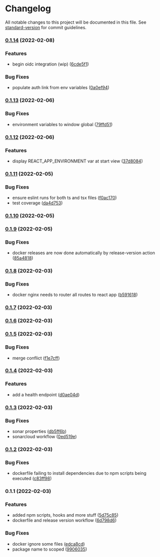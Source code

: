 # Changelog

All notable changes to this project will be documented in this file. See [standard-version](https://github.com/conventional-changelog/standard-version) for commit guidelines.

### [0.1.14](https://github.com/iotakingdoms/app/compare/v0.1.13...v0.1.14) (2022-02-08)


### Features

* begin oidc integration (wip) ([6cde5f1](https://github.com/iotakingdoms/app/commit/6cde5f14784de897c4e0bed9b6156a8535d3751c))


### Bug Fixes

* populate auth link from env variables ([0a0ef94](https://github.com/iotakingdoms/app/commit/0a0ef94b5ff85d19722452eb4ceeab4f8e34c749))

### [0.1.13](https://github.com/iotakingdoms/app/compare/v0.1.12...v0.1.13) (2022-02-06)


### Bug Fixes

* environment variables to window global ([79ffd51](https://github.com/iotakingdoms/app/commit/79ffd511942d8e78f26474cd3a7dce729a952259))

### [0.1.12](https://github.com/iotakingdoms/app/compare/v0.1.11...v0.1.12) (2022-02-06)


### Features

* display REACT_APP_ENVIRONMENT var at start view ([37d8084](https://github.com/iotakingdoms/app/commit/37d80844ebc317901b8791533a6dc0edc08e51bb))

### [0.1.11](https://github.com/iotakingdoms/app/compare/v0.1.10...v0.1.11) (2022-02-05)


### Bug Fixes

* ensure eslint runs for both ts and tsx files ([f0ac170](https://github.com/iotakingdoms/app/commit/f0ac1700b82bf2531c410d7f1800eb2f8bba2ced))
* test coverage ([da4d753](https://github.com/iotakingdoms/app/commit/da4d7536556eb1052b8f9f67ba111ec765d136ba))

### [0.1.10](https://github.com/iotakingdoms/app/compare/v0.1.9...v0.1.10) (2022-02-05)

### [0.1.9](https://github.com/iotakingdoms/app/compare/v0.1.8...v0.1.9) (2022-02-05)


### Bug Fixes

* docker releases are now done automatically by release-version action ([85a4818](https://github.com/iotakingdoms/app/commit/85a48185241413d6cc000b5e30943e7946959ea2))

### [0.1.8](https://github.com/iotakingdoms/app/compare/v0.1.7...v0.1.8) (2022-02-03)


### Bug Fixes

* docker nginx needs to router all routes to react app ([b591618](https://github.com/iotakingdoms/app/commit/b5916186ef178ba9c793c4e0fb7d9f5f133da0c2))

### [0.1.7](https://github.com/iotakingdoms/app/compare/v0.1.6...v0.1.7) (2022-02-03)

### [0.1.6](https://github.com/iotakingdoms/app/compare/v0.1.5...v0.1.6) (2022-02-03)

### [0.1.5](https://github.com/iotakingdoms/app/compare/v0.1.4...v0.1.5) (2022-02-03)


### Bug Fixes

* merge conflict ([f1e7cff](https://github.com/iotakingdoms/app/commit/f1e7cff1a535775df094c1ad3619360ce4c7f8fd))

### [0.1.4](https://github.com/iotakingdoms/app/compare/v0.1.3...v0.1.4) (2022-02-03)


### Features

* add a health endpoint ([d0ae04d](https://github.com/iotakingdoms/app/commit/d0ae04daddb70057a8bfb796c4bb5ba52e0ae472))

### [0.1.3](https://github.com/iotakingdoms/app/compare/v0.1.2...v0.1.3) (2022-02-03)


### Bug Fixes

* sonar properties ([db5ff6b](https://github.com/iotakingdoms/app/commit/db5ff6b8ccd65bfaa1c917431fbf5f0a185c2a91))
* sonarcloud workflow ([0ed519e](https://github.com/iotakingdoms/app/commit/0ed519e4678057d96925d4e71db27f8533728225))

### [0.1.2](https://github.com/iotakingdoms/app/compare/v0.1.1...v0.1.2) (2022-02-03)


### Bug Fixes

* dockerfile failing to install dependencies due to npm scripts being executed ([c83ff98](https://github.com/iotakingdoms/app/commit/c83ff980a7e79461ddd75e0f4dc8ba5fd47c9742))

### 0.1.1 (2022-02-03)


### Features

* added npm scripts, hooks and more stuff ([5d75c85](https://github.com/iotakingdoms/app/commit/5d75c859b661de5ef1e503b8750e876c56aa5b46))
* dockerfile and release version workflow ([6d798d6](https://github.com/iotakingdoms/app/commit/6d798d6fc34e8c923dee9ee8e954127de3a93e70))


### Bug Fixes

* docker ignore some files ([edca8cd](https://github.com/iotakingdoms/app/commit/edca8cd219207ac10e9e453ff9078df600a61abd))
* package name to scoped ([9906035](https://github.com/iotakingdoms/app/commit/99060357d412b41bc6215ddb5909c2cf48611aa7))
